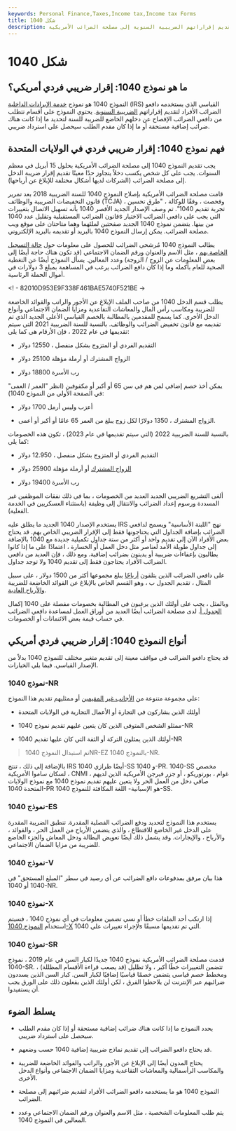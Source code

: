 ```yaml
---
keywords: Personal Finance,Taxes,Income tax,Income tax Forms
title: شكل 1040
description: النموذج 1040 هو نموذج الإقرار الضريبي الفردي القياسي في الولايات المتحدة والذي يستخدمه دافعو الضرائب لتقديم إقراراتهم الضريبية السنوية إلى مصلحة الضرائب الأمريكية.
---
```


# شكل 1040
## ما هو نموذج 1040: إقرار ضريبي فردي أمريكي؟

النموذج 1040 هو نموذج [خدمة الإيرادات الداخلية](/irs) (IRS) القياسي الذي يستخدمه دافعو الضرائب الأفراد لتقديم إقراراتهم [الضريبية السنوية](/taxreturn). يحتوي النموذج على أقسام تتطلب من دافعي الضرائب الإفصاح عن دخلهم الخاضع للضريبة للسنة لتحديد ما إذا كانت هناك ضرائب إضافية مستحقة أو ما إذا كان مقدم الطلب سيحصل على استرداد ضريبي.

## فهم نموذج 1040: إقرار ضريبي فردي في الولايات المتحدة

يجب تقديم النموذج 1040 إلى مصلحة الضرائب الأمريكية بحلول 15 أبريل في معظم السنوات. يجب على كل شخص يكسب دخلاً يتجاوز حدًا معينًا تقديم إقرار ضريبة الدخل إلى مصلحة الضرائب (الشركات لديها أشكال مختلفة للإبلاغ عن أرباحها).

قامت مصلحة الضرائب الأمريكية بإصلاح النموذج 1040 للسنة الضريبية 2018 بعد تمرير قانون التخفيضات الضريبية والوظائف (TCJA) ، وفحصت ، وفقًا للوكالة ، "طرق تحسين تجربة تقديم 1040". تم وصف الإصدار الجديد الأقصر 1040 بأنه تسهيل الاتصال بتغييرات قانون الضرائب المستقبلية وتقليل عدد 1040s التي يجب على دافعي الضرائب الاختيار من بينها. يتضمن نموذج 1040 الجديد صفحتين لملئهما وهما متاحتان على موقع ويب مصلحة الضرائب. يمكن إرسال النموذج 1040 بالبريد أو تقديمه بالبريد الإلكتروني.

يطالب النموذج 1040 مُرشحي الضرائب للحصول على معلومات حول [حالة التسجيل الخاصة بهم](/filingstatus) ، مثل الاسم والعنوان ورقم الضمان الاجتماعي (قد تكون هناك حاجة أيضًا إلى بعض المعلومات عن الزوج / الزوجة) وعدد المعالين. يسأل النموذج أيضًا عن التغطية الصحية للعام بأكمله وما إذا كان دافع الضرائب يرغب في المساهمة بمبلغ 3 دولارات في أموال الحملة الرئاسية.

<! - 82010D953E9F338F461BAE5740F521BE ->

يطلب قسم الدخل 1040 من صاحب الملف الإبلاغ عن الأجور والراتب والفوائد الخاضعة للضريبة ومكاسب رأس المال والمعاشات التقاعدية ومزايا الضمان الاجتماعي وأنواع الدخل الأخرى. كما يسمح للمقدمين بالمطالبة بالخصم القياسي الأعلى الجديد الذي تم تقديمه مع قانون تخفيض الضرائب والوظائف. بالنسبة للسنة الضريبية 2021 التي سيتم تقديمها في عام 2022 ، فإن الأرقام هي كما يلي:

- التقديم الفردي أو المتزوج بشكل منفصل ، 12550 دولار

- الزواج المشترك أو أرملة مؤهلة 25100 دولار

- رب الأسرة 18800 دولار

يمكن أخذ خصم إضافي لمن هم في سن 65 أو أكبر أو مكفوفين (انظر "العمر / العمى" في الصفحة الأولى من النموذج 1040):

- أعزب وليس أرمل 1700 دولار

- الزواج المشترك ، 1350 دولارًا لكل زوج يبلغ من العمر 65 عامًا أو أكبر أو أعمى.

بالنسبة للسنة الضريبية 2022 (التي سيتم تقديمها في عام 2023) ، تكون هذه الخصومات كما يلي:

- التقديم الفردي أو المتزوج بشكل منفصل ، 12.950 دولار

- [الزواج المشترك](/mfj) أو أرملة مؤهلة 25900 دولار

- رب الأسرة 19400 دولار

ألغى التشريع الضريبي الجديد العديد من الخصومات ، بما في ذلك نفقات الموظفين غير المسددة ورسوم إعداد الضرائب والانتقال إلى وظيفة (باستثناء العسكريين في الخدمة الفعلية).

يستخدم الإصدار 1040 الجديد ما يطلق عليه IRS نهج "اللبنة الأساسية" ويسمح لدافعي الضرائب بإضافة الجداول التي يحتاجونها فقط إلى الإقرار الضريبي الخاص بهم. قد يحتاج بعض الأفراد الآن إلى تقديم واحد أو أكثر من ستة جداول تكميلية جديدة مع 1040 بالإضافة إلى جداول طويلة الأمد لعناصر مثل دخل العمل أو الخسارة ، اعتمادًا على ما إذا كانوا يطالبون بإعفاءات ضريبية أو يدينون بضرائب إضافية. ومع ذلك ، فإن العديد من دافعي الضرائب الأفراد يحتاجون فقط إلى تقديم 1040 ولا توجد جداول.

على دافعي الضرائب الذين يتلقون [أرباحًا](/dividend) يبلغ مجموعها أكثر من 1500 دولار ، على سبيل المثال ، تقديم الجدول ب ، وهو القسم الخاص بالإبلاغ عن الفوائد الخاضعة للضريبة [والأرباح العادية](/ordinary-dividends).

وبالمثل ، يجب على أولئك الذين يرغبون في المطالبة بخصومات مفصلة على 1040 إكمال [الجدول أ](/schedulea). لدى مصلحة الضرائب أيضًا العديد من أوراق العمل لمساعدة دافعي الضرائب في حساب قيمة بعض الائتمانات أو الخصومات.

## أنواع النموذج 1040: إقرار ضريبي فردي أمريكي

قد يحتاج دافعو الضرائب في مواقف معينة إلى تقديم متغير مختلف للنموذج 1040 بدلاً من الإصدار القياسي. فيما يلي الخيارات.

### نموذج 1040-NR

على مجموعة متنوعة من [الأجانب غير المقيمين](/nonresidentalien) أو ممثليهم تقديم هذا النموذج:

- أولئك الذين يشاركون في التجارة أو الأعمال التجارية في الولايات المتحدة

- ممثلو الشخص المتوفى الذين كان يتعين عليهم تقديم نموذج 1040-NR

- أولئك الذين يمثلون التركة أو الثقة التي كان عليها تقديم 1040-NR

> تم استبدال النموذج 1040NR-EZ بالنموذج 1040-NR.

>

بالإضافة إلى ذلك ، تنتج IRS أيضًا طرازي 1040-SS و 1040-PR. 1040-SS مخصص لسكان ساموا الأمريكية ، CNMI ، غوام ، بورتوريكو ، أو جزر فيرجن الأمريكية الذين لديهم صافي دخل من العمل الحر ولا يتعين عليهم تقديم نموذج 1040 مع نموذج الولايات المتحدة 1040-PR هو الإسبانية- اللغة المكافئة للنموذج 1040-SS.

### نموذج 1040-ES

يستخدم هذا النموذج لتحديد ودفع الضرائب الفصلية المقدرة. تنطبق الضريبة المقدرة على الدخل غير الخاضع للاقتطاع ، والذي يتضمن الأرباح من العمل الحر ، والفوائد ، والأرباح ، والإيجارات. وقد يشمل ذلك أيضًا تعويض البطالة ودخل المعاش والجزء الخاضع للضريبة من مزايا الضمان الاجتماعي.

### نموذج 1040-V

هذا بيان مرفق بمدفوعات دافع الضرائب عن أي رصيد في سطر "المبلغ المستحق" في 1040 أو 1040-NR.

### نموذج 1040-X

إذا ارتكب أحد الملفات خطأ أو نسي تضمين معلومات في أي نموذج 1040 ، فسيتم استخدام [النموذج 1040-X](/form1040x) لإجراء تغييرات على 1040s التي تم تقديمها مسبقًا.

### نموذج 1040-SR

قدمت مصلحة الضرائب الأمريكية نموذج 1040 جديدًا لكبار السن في عام 2019 ، نموذج 1040-SR. تتضمن التغييرات خطًا أكبر ، ولا تظليل (قد يصعب قراءة الأقسام المظللة) ، ومخطط خصم قياسي يتضمن خصمًا قياسيًا إضافيًا لكبار السن. كبار السن الذين يسددون ضرائبهم عبر الإنترنت لن يلاحظوا الفرق ، لكن أولئك الذين يفعلون ذلك على الورق يجب أن يستفيدوا.

## يسلط الضوء

- يحدد النموذج ما إذا كانت هناك ضرائب إضافية مستحقة أو إذا كان مقدم الطلب سيحصل على استرداد ضريبي.

- قد يحتاج دافعو الضرائب إلى تقديم نماذج ضريبية إضافية 1040 حسب وضعهم.

- يحتاج المدون أيضًا إلى الإبلاغ عن الأجور والراتب والفوائد الخاضعة للضريبة والمكاسب الرأسمالية والمعاشات التقاعدية ومزايا الضمان الاجتماعي وأنواع الدخل الأخرى.

- النموذج 1040 هو ما يستخدمه دافعو الضرائب الأفراد لتقديم ضرائبهم إلى مصلحة الضرائب.

- يتم طلب المعلومات الشخصية ، مثل الاسم والعنوان ورقم الضمان الاجتماعي وعدد المعالين في النموذج 1040.

